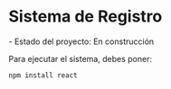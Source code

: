 <h1>Sistema de Registro </h1>
- Estado del proyecto: En construcción 

Para ejecutar el sistema, debes poner:

``` npm install react ``` 
